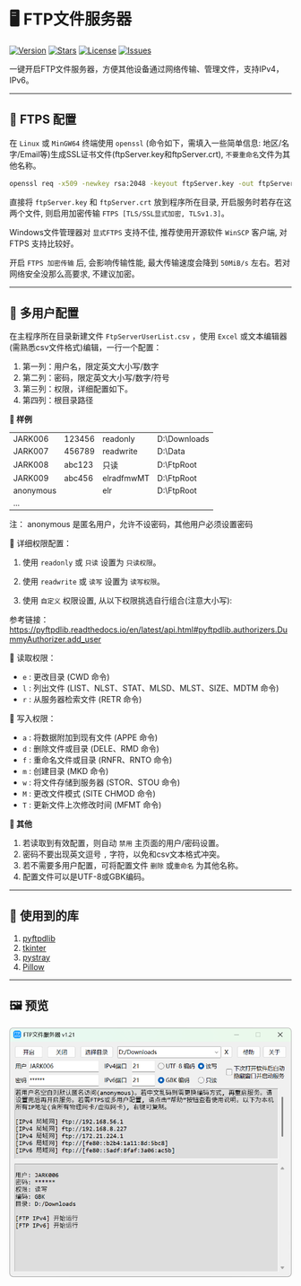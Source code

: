 # 🖥️ FTP文件服务器

[![Version](https://img.shields.io/github/v/release/jark006/ftpServer)](https://github.com/jark006/FtpServer/releases/latest) [![Stars](https://img.shields.io/github/stars/jark006/ftpServer)](https://github.com/jark006/FtpServer/stargazers) [![License](https://img.shields.io/github/license/jark006/ftpServer)](https://github.com/jark006/FtpServer/blob/main/LICENSE) [![Issues](https://img.shields.io/github/issues/jark006/ftpServer)](https://github.com/jark006/FtpServer/issues)

一键开启FTP文件服务器，方便其他设备通过网络传输、管理文件，支持IPv4，IPv6。

---

## 🔐 FTPS 配置

在 `Linux` 或 `MinGW64` 终端使用 `openssl` (命令如下，需填入一些简单信息: 地区/名字/Email等)生成SSL证书文件(ftpServer.key和ftpServer.crt), `不要重命名`文件为其他名称。

```sh
openssl req -x509 -newkey rsa:2048 -keyout ftpServer.key -out ftpServer.crt -nodes -days 36500
```

直接将 `ftpServer.key` 和 `ftpServer.crt` 放到程序所在目录, 开启服务时若存在这两个文件, 则启用加密传输 `FTPS [TLS/SSL显式加密, TLSv1.3]`。

Windows文件管理器对 `显式FTPS` 支持不佳, 推荐使用开源软件 `WinSCP` 客户端, 对 FTPS 支持比较好。

开启 `FTPS 加密传输` 后, 会影响传输性能, 最大传输速度会降到 `50MiB/s` 左右。若对网络安全没那么高要求, 不建议加密。

---

## 👥 多用户配置

在主程序所在目录新建文件 `FtpServerUserList.csv` ，使用 `Excel` 或文本编辑器(需熟悉csv文件格式)编辑，一行一个配置：

1. 第一列：用户名，限定英文大小写/数字
2. 第二列：密码，限定英文大小写/数字/符号
1. 第三列：权限，详细配置如下。
1. 第四列：根目录路径

**📇 样例**

|           |        |           |              |
| --------- | ------ | --------- | ------------ |
| JARK006   | 123456 | readonly  | D:\Downloads |
| JARK007   | 456789 | readwrite | D:\Data      |
| JARK008   | abc123 | 只读      | D:\FtpRoot   |
| JARK009   | abc456 | elradfmwMT| D:\FtpRoot   |
| anonymous |        | elr       | D:\FtpRoot   |
| ...       |        |           |              |

注： anonymous 是匿名用户，允许不设密码，其他用户必须设置密码

📜 详细权限配置：

1. 使用 `readonly` 或 `只读` 设置为 `只读权限`。

1. 使用 `readwrite` 或 `读写` 设置为 `读写权限`。

1. 使用 `自定义` 权限设置, 从以下权限挑选自行组合(注意大小写): 

参考链接：https://pyftpdlib.readthedocs.io/en/latest/api.html#pyftpdlib.authorizers.DummyAuthorizer.add_user

📄 读取权限：
- `e` : 更改目录 (CWD 命令)
- `l` : 列出文件 (LIST、NLST、STAT、MLSD、MLST、SIZE、MDTM 命令)
- `r` : 从服务器检索文件 (RETR 命令)

📝 写入权限：
- `a` : 将数据附加到现有文件 (APPE 命令)
- `d` : 删除文件或目录 (DELE、RMD 命令)
- `f` : 重命名文件或目录 (RNFR、RNTO 命令)
- `m` : 创建目录 (MKD 命令)
- `w` : 将文件存储到服务器 (STOR、STOU 命令)
- `M` : 更改文件模式 (SITE CHMOD 命令)
- `T` : 更新文件上次修改时间 (MFMT 命令)

**📌 其他**

1. 若读取到有效配置，则自动 `禁用` 主页面的用户/密码设置。
2. 密码不要出现英文逗号 `,` 字符，以免和csv文本格式冲突。
3. 若不需要多用户配置，可将配置文件 `删除` 或`重命名` 为其他名称。
4. 配置文件可以是UTF-8或GBK编码。

---

## 🧩 使用到的库

1. [pyftpdlib](https://github.com/giampaolo/pyftpdlib)
2. [tkinter](https://docs.python.org/3/library/tkinter.html)
3. [pystray](https://github.com/moses-palmer/pystray)
4. [Pillow](https://github.com/python-pillow/Pillow)

---

## 🖼️ 预览

![](preview.png)